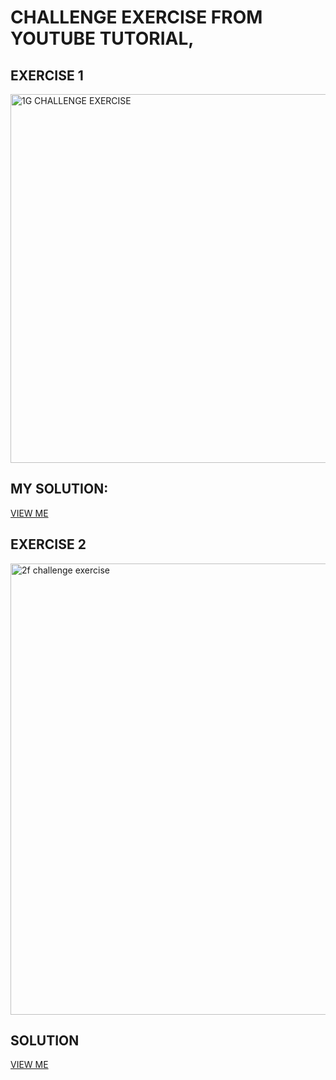 # CHALLENGE EXERCISE FROM YOUTUBE TUTORIAL, 
## EXERCISE 1
<img width="590" alt="1G CHALLENGE EXERCISE " src="https://github.com/user-attachments/assets/e9b9813b-85e9-4aa7-b781-70f00a9fef69">

## MY SOLUTION:
[VIEW ME](https://ShalomGreen.github.io/html-css-portfolio/1g.html)



## EXERCISE 2
<img width="722" alt="2f challenge exercise" src="https://github.com/user-attachments/assets/38d223b5-1208-42f9-82cc-84076cb9629b">


## SOLUTION
[VIEW ME]()
